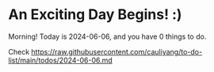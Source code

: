 # An Exciting Day Begins! :)

Morning! Today is 2024-06-06, and you have 0 things to do.

Check https://raw.githubusercontent.com/cauliyang/to-do-list/main/todos/2024-06-06.md